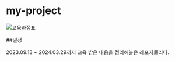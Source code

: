 # my-project

![교육과정표](https://github.com/KimHyuckku/my-project/assets/148949177/84fdc53f-887a-4d08-8c6e-1c2f566b6e30)

##일정

2023.09.13 ~ 2024.03.29까지 교육 받은 내용을 정리해놓은 레포지토리다.

